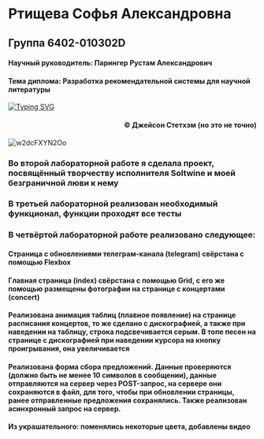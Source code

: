 # Ртищева Софья Александровна
## Группа 6402-010302D

#### Научный руководитель: Парингер Рустам Александрович
#### Тема диплома: Разработка рекомендательной системы для научной литературы
[![Typing SVG](https://readme-typing-svg.herokuapp.com?font=Fira+Code&pause=1000&center=true&width=700&lines=%D0%9F%D0%BE-%D0%BD%D0%B0%D1%81%D1%82%D0%BE%D1%8F%D1%89%D0%B5%D0%BC%D1%83+%D0%BD%D0%B5%D1%81%D0%B3%D0%B8%D0%B1%D0%B0%D0%B5%D0%BC%D1%8B%D0%BC+%D0%B4%D0%B5%D0%BB%D0%B0%D0%B5%D1%82+%D0%BC%D0%B5%D0%B6%D0%BF%D0%BE%D0%B7%D0%B2%D0%BE%D0%BD%D0%BE%D1%87%D0%BD%D0%B0%D1%8F+%D0%B3%D1%80%D1%8B%D0%B6%D0%B0)](https://git.io/typing-svg)
<h4 align="right">© Джейсон Стетхэм (но это не точно)</h4>

![w2dcFXYN2Oo](https://github.com/user-attachments/assets/ec99114c-efd3-4004-9141-853ea8513034)

### Во второй лабораторной работе я сделала проект, посвящённый творчеству исполнителя Soltwine и моей безграничной люви к нему

### В третьей лабораторной реализован необходимый функционал, функции проходят все тесты

### В четвёртой лабораторной работе реализовано следующее:
#### Страница с обновлениями телеграм-канала (telegram) свёрстана с помощью Flexbox
#### Главная страница (index) свёрстана с помощью Grid, с его же помощью размещены фотографии на странице с концертами (concert)
#### Реализована анимация таблиц (плавное появление) на странице расписания концертов, то же сделано с дискографией, а также при наведении на таблицу, строка подсвечивается серым. В топе песен на странице с дискографией при наведении курсора на кнопку проигрывания, она увеличивается
#### Реализована форма сбора предложений. Данные проверяются (должно быть не менее 10 символов в сообщении), данные отправляются на сервер через POST-запрос, на сервере они сохраняются в файл, для того, чтобы при обновлении страницы, ранее отправленные предложения сохранялись. Также реализован асинхронный запрос на сервер.
#### Из украшательного: поменялись некоторые цвета, добавлены видео
